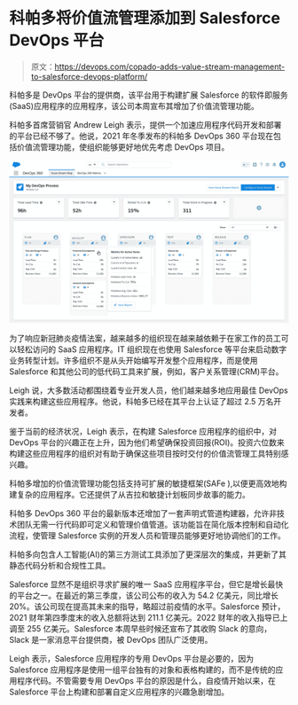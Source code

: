 # 科帕多将价值流管理添加到 Salesforce DevOps 平台

> 原文：<https://devops.com/copado-adds-value-stream-management-to-salesforce-devops-platform/>

科帕多是 DevOps 平台的提供商，该平台用于构建扩展 Salesforce 的软件即服务(SaaS)应用程序的应用程序，该公司本周宣布其增加了价值流管理功能。

科帕多首席营销官 Andrew Leigh 表示，提供一个加速应用程序代码开发和部署的平台已经不够了。他说，2021 年冬季发布的科帕多 DevOps 360 平台现在包括价值流管理功能，使组织能够更好地优先考虑 DevOps 项目。

![](img/8b483ba3da70024ce57669a37789c9e1.png)

为了响应新冠肺炎疫情法案，越来越多的组织现在越来越依赖于在家工作的员工可以轻松访问的 SaaS 应用程序。IT 组织现在也使用 Salesforce 等平台来启动数字业务转型计划。许多组织不是从头开始编写开发整个应用程序，而是使用 Salesforce 和其他公司的低代码工具来扩展，例如，客户关系管理(CRM)平台。

Leigh 说，大多数活动都围绕着专业开发人员，他们越来越多地应用最佳 DevOps 实践来构建这些应用程序。他说，科帕多已经在其平台上认证了超过 2.5 万名开发者。

鉴于当前的经济状况，Leigh 表示，在构建 Salesforce 应用程序的组织中，对 DevOps 平台的兴趣正在上升，因为他们希望确保投资回报(ROI)。投资六位数来构建这些应用程序的组织对有助于确保这些项目按时交付的价值流管理工具特别感兴趣。

科帕多增加的价值流管理功能包括支持可扩展的敏捷框架(SAFe ),以便更高效地构建复杂的应用程序。它还提供了从吉拉和敏捷计划板同步故事的能力。

科帕多 DevOps 360 平台的最新版本还增加了一套声明式管道构建器，允许非技术团队无需一行代码即可定义和管理价值管道。该功能旨在简化版本控制和自动化流程，使管理 Salesforce 实例的开发人员和管理员能够更好地协调他们的工作。

科帕多向包含人工智能(AI)的第三方测试工具添加了更深层次的集成，并更新了其静态代码分析和合规性工具。

Salesforce 显然不是组织寻求扩展的唯一 SaaS 应用程序平台，但它是增长最快的平台之一。在最近的第三季度，该公司公布的收入为 54.2 亿美元，同比增长 20%。该公司现在提高其未来的指导，略超过前疫情的水平。Salesforce 预计，2021 财年第四季度末的收入总额将达到 211.1 亿美元。2022 财年的收入指导已上调至 255 亿美元。Salesforce 本周早些时候还宣布了其收购 Slack 的意向，Slack 是一家消息平台提供商，被 DevOps 团队广泛使用。

Leigh 表示，Salesforce 应用程序的专用 DevOps 平台是必要的，因为 Salesforce 应用程序是使用一组平台独有的对象和表格构建的，而不是传统的应用程序代码。不管需要专用 DevOps 平台的原因是什么，自疫情开始以来，在 Salesforce 平台上构建和部署自定义应用程序的兴趣急剧增加。
